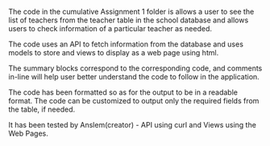 The code in the cumulative Assignment 1 folder is allows a user to see the list of teachers from the teacher table in the school database and allows users to check information of a particular teacher as needed.

The code uses an API to fetch information from the database and uses models to store and views to display as a web page using html.

The summary blocks correspond to the corresponding code, and comments in-line will help user better understand the code to follow in the application.

The code has been formatted so as for the output to be in a readable format. The code can be customized to output only the required fields from the table, if needed.

It has been tested by Anslem(creator) - API using curl and Views using the Web Pages.

